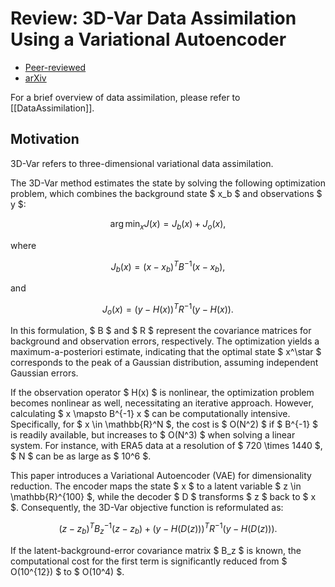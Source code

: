 # Review: 3D-Var Data Assimilation Using a Variational Autoencoder

- [Peer-reviewed](https://rmets.onlinelibrary.wiley.com/doi/10.1002/qj.4708?af=R)
- [arXiv](https://arxiv.org/abs/2308.16073)

For a brief overview of data assimilation, please refer to [[DataAssimilation]].

## Motivation

3D-Var refers to three-dimensional variational data assimilation.

The 3D-Var method estimates the state by solving the following optimization problem, which combines the background state $ x_b $ and observations $ y $:

$$
\arg \min_x J(x) = J_b(x) + J_o(x),
$$

where

$$
J_b(x) = (x - x_b)^T B^{-1} (x - x_b),
$$

and

$$
J_o(x) = (y - H(x))^T R^{-1} (y - H(x)).
$$

In this formulation, $ B $ and $ R $ represent the covariance matrices for background and observation errors, respectively. The optimization yields a maximum-a-posteriori estimate, indicating that the optimal state $ x^\star $ corresponds to the peak of a Gaussian distribution, assuming independent Gaussian errors.

If the observation operator $ H(x) $ is nonlinear, the optimization problem becomes nonlinear as well, necessitating an iterative approach. However, calculating $ x \mapsto B^{-1} x $ can be computationally intensive. Specifically, for $ x \in \mathbb{R}^N $, the cost is $ O(N^2) $ if $ B^{-1} $ is readily available, but increases to $ O(N^3) $ when solving a linear system. For instance, with ERA5 data at a resolution of $ 720 \times 1440 $, $ N $ can be as large as $ 10^6 $.

This paper introduces a Variational Autoencoder (VAE) for dimensionality reduction. The encoder maps the state $ x $ to a latent variable $ z \in \mathbb{R}^{100} $, while the decoder $ D $ transforms $ z $ back to $ x $. Consequently, the 3D-Var objective function is reformulated as:

$$
(z - z_b)^T B_z^{-1} (z - z_b) + (y - H(D(z)))^T R^{-1} (y - H(D(z))).
$$

If the latent-background-error covariance matrix $ B_z $ is known, the computational cost for the first term is significantly reduced from $ O(10^{12}) $ to $ O(10^4) $.